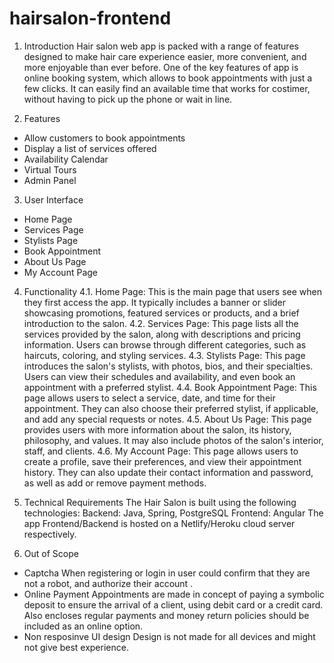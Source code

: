 # hairsalon-frontend

1. Introduction
Hair salon web app is packed with a range of features designed to make hair care experience easier, more convenient, and more enjoyable than ever before. One of the key features of app is online booking system, which allows to book appointments with just a few clicks. It can easily find an available time that works for costimer, without having to pick up the phone or wait in line.

2. Features
- Allow customers to book appointments
- Display a list of services offered
- Availability Calendar
- Virtual Tours
- Admin Panel

3. User Interface
- Home Page
- Services Page
- Stylists Page
- Book Appointment
- About Us Page
- My Account Page

4. Functionality
4.1. Home Page: This is the main page that users see when they first access the app. It typically includes a banner or slider showcasing promotions, featured services or products, and a brief introduction to the salon.
4.2. Services Page: This page lists all the services provided by the salon, along with descriptions and pricing information. Users can browse through different categories, such as haircuts, coloring, and styling services.
4.3. Stylists Page: This page introduces the salon's stylists, with photos, bios, and their specialties. Users can view their schedules and availability, and even book an appointment with a preferred stylist.
4.4. Book Appointment Page: This page allows users to select a service, date, and time for their appointment. They can also choose their preferred stylist, if applicable, and add any special requests or notes.
4.5. About Us Page: This page provides users with more information about the salon, its history, philosophy, and values. It may also include photos of the salon's interior, staff, and clients.
4.6. My Account Page: This page allows users to create a profile, save their preferences, and view their appointment history. They can also update their contact information and password, as well as add or remove payment methods.

5. Technical Requirements
The Hair Salon is built using the following technologies:
Backend: Java, Spring, PostgreSQL
Frontend: Angular 
The app Frontend/Backend is hosted on a Netlify/Heroku cloud server respectively.

6. Out of Scope
- Captcha
When registering or login in user could confirm that they are not a robot, and authorize their account . 
- Online Payment
Appointments are made in concept of paying a symbolic deposit to ensure the arrival of a client, using debit card or a credit card. Also encloses regular payments and money return policies should be included as an online option.
-  Non resposinve UI design
Design is not made for all devices and might not give best experience. 
